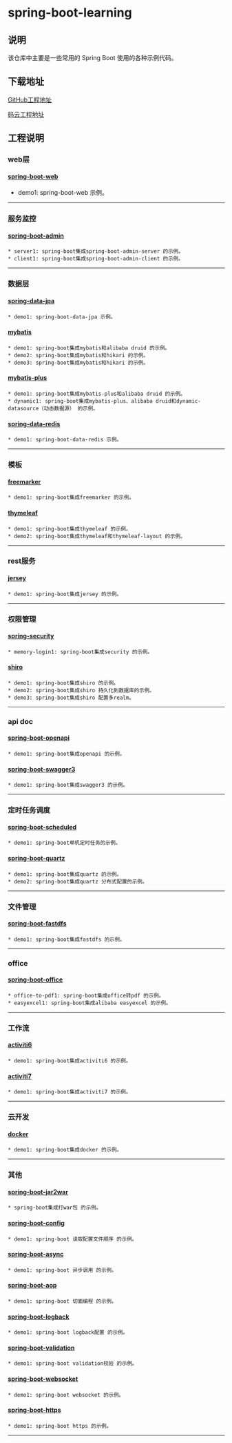 # spring-boot-learning
## 说明

该仓库中主要是一些常用的 Spring Boot 使用的各种示例代码。

## 下载地址
  [GitHub工程地址](https://github.com/glacier0315/spring-boot-learning)

  [码云工程地址](https://gitee.com/glacier0315/spring-boot-learning.git)

## 工程说明

### web层
#### [spring-boot-web](https://github.com/glacier0315/spring-boot-learning/tree/main/spring-boot-web)
* demo1: spring-boot-web 示例。
***

### 服务监控
#### [spring-boot-admin](https://github.com/glacier0315/spring-boot-learning/tree/main/spring-boot-admin)
    * server1: spring-boot集成spring-boot-admin-server 的示例。
    * client1: spring-boot集成spring-boot-admin-client 的示例。
***

### 数据层
#### [spring-data-jpa](https://github.com/glacier0315/spring-boot-learning/tree/main/spring-boot-data-jpa)
    * demo1: spring-boot-data-jpa 示例。
#### [mybatis](https://github.com/glacier0315/spring-boot-learning/tree/main/spring-boot-mybatis)  
    * demo1: spring-boot集成mybatis和alibaba druid 的示例。
    * demo2: spring-boot集成mybatis和hikari 的示例。
    * demo3: spring-boot集成mybatis和hikari 的示例。
#### [mybatis-plus](https://github.com/glacier0315/spring-boot-learning/tree/main/spring-boot-mybatis-plus)
    * demo1: spring-boot集成mybatis-plus和alibaba druid 的示例。
    * dynamic1: spring-boot集成mybatis-plus、alibaba druid和dynamic-datasource（动态数据源） 的示例。
#### [spring-data-redis](https://github.com/glacier0315/spring-boot-learning/tree/main/spring-boot-data-redis)
    * demo1: spring-boot-data-redis 示例。
***

### 模板
#### [freemarker](https://github.com/glacier0315/spring-boot-learning/tree/main/spring-boot-freemarker)
    * demo1: spring-boot集成freemarker 的示例。
#### [thymeleaf](https://github.com/glacier0315/spring-boot-learning/tree/main/spring-boot-thymeleaf)
    * demo1: spring-boot集成thymeleaf 的示例。
    * demo2: spring-boot集成thymeleaf和thymeleaf-layout 的示例。
***

### rest服务
#### [jersey](https://github.com/glacier0315/spring-boot-learning/tree/main/spring-boot-jersey)
    * demo1: spring-boot集成jersey 的示例。
***

### 权限管理
#### [spring-security](https://github.com/glacier0315/spring-boot-learning/tree/main/spring-boot-security)
    * memory-login1: spring-boot集成security 的示例。
#### [shiro](https://github.com/glacier0315/spring-boot-learning/tree/main/spring-boot-shiro)
    * demo1: spring-boot集成shiro 的示例。
    * demo2: spring-boot集成shiro 持久化到数据库的示例。
    * demo3: spring-boot集成shiro 配置多realm。
***

### api doc
#### [spring-boot-openapi](https://github.com/glacier0315/spring-boot-learning/tree/main/spring-boot-openapi)
    * demo1: spring-boot集成openapi 的示例。
#### [spring-boot-swagger3](https://github.com/glacier0315/spring-boot-learning/tree/main/spring-boot-swagger3)
    * demo1: spring-boot集成swagger3 的示例。
***

### 定时任务调度
#### [spring-boot-scheduled](https://github.com/glacier0315/spring-boot-learning/tree/main/spring-boot-scheduled)
    * demo1: spring-boot单机定时任务的示例。
#### [spring-boot-quartz](https://github.com/glacier0315/spring-boot-learning/tree/main/spring-boot-quartz)
    * demo1: spring-boot集成quartz 的示例。
    * demo2: spring-boot集成quartz 分布式配置的示例。
***

### 文件管理
#### [spring-boot-fastdfs](https://github.com/glacier0315/spring-boot-learning/tree/main/spring-boot-fastdfs)
    * demo1: spring-boot集成fastdfs 的示例。
***

### office
#### [spring-boot-office](https://github.com/glacier0315/spring-boot-learning/tree/main/spring-boot-office)
    * office-to-pdf1: spring-boot集成office转pdf 的示例。
    * easyexcel1: spring-boot集成alibaba easyexcel 的示例。
***

### 工作流
#### [activiti6](https://github.com/glacier0315/spring-boot-learning/tree/main/spring-boot-activiti6)
    * demo1: spring-boot集成activiti6 的示例。
#### [activiti7](https://github.com/glacier0315/spring-boot-learning/tree/main/spring-boot-activiti7)
    * demo1: spring-boot集成activiti7 的示例。
***

### 云开发
#### [docker](https://github.com/glacier0315/spring-boot-learning/tree/main/spring-boot-docker)
    * demo1: spring-boot集成docker 的示例。
***

### 其他
#### [spring-boot-jar2war](https://github.com/glacier0315/spring-boot-learning/tree/main/spring-boot-jar2war)
    * spring-boot集成打war包 的示例。
#### [spring-boot-config](https://github.com/glacier0315/spring-boot-learning/tree/main/spring-boot-config:demo1)
    * demo1: spring-boot 读取配置文件顺序 的示例。
#### [spring-boot-async](https://github.com/glacier0315/spring-boot-learning/tree/main/spring-boot-async:demo1)
    * demo1: spring-boot 异步调用 的示例。
#### [spring-boot-aop](https://github.com/glacier0315/spring-boot-learning/tree/main/spring-boot-aop:demo1)
    * demo1: spring-boot 切面编程 的示例。
#### [spring-boot-logback](https://github.com/glacier0315/spring-boot-learning/tree/main/spring-boot-logback:demo1)
    * demo1: spring-boot logback配置 的示例。
#### [spring-boot-validation](https://github.com/glacier0315/spring-boot-learning/tree/main/spring-boot-validation:demo1)
    * demo1: spring-boot validation校验 的示例。
#### [spring-boot-websocket](https://github.com/glacier0315/spring-boot-learning/tree/main/spring-boot-websocket:demo1)
    * demo1: spring-boot websocket 的示例。
#### [spring-boot-https](https://github.com/glacier0315/spring-boot-learning/tree/main/spring-boot-https:demo1)
    * demo1: spring-boot https 的示例。
***
